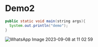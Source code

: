 # Demo2
``` java
public static void main(string args){
  System.out.println("demo");
}
```

![WhatsApp Image 2023-09-08 at 11 02 59](https://github.com/hemanth-katte/Demo2/assets/115554570/fdf1b4cf-4cda-4725-9f92-f6bc4070bb90)
